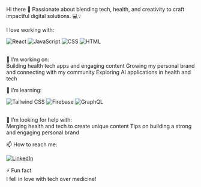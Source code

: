 Hi there 👋
Passionate about blending tech, health, and creativity to craft impactful digital solutions. 💻💡

I love working with:
<br>
<div display="flex"> <img src="https://img.shields.io/badge/react-%2320232a.svg?style=for-the-badge&logo=react&logoColor=%2361DAFB" alt="React"/> <img src="https://img.shields.io/badge/javascript-%23F7DF1E.svg?style=for-the-badge&logo=javascript&logoColor=black" alt="JavaScript"/> <img src="https://img.shields.io/badge/css3-%231572B6.svg?style=for-the-badge&logo=css3&logoColor=white" alt="CSS"/> <img src="https://img.shields.io/badge/html5-%23E34F26.svg?style=for-the-badge&logo=html5&logoColor=white" alt="HTML"/> </div>
<br>

🔭 I’m working on:
<br>
Building health tech apps and engaging content
Growing my personal brand and connecting with my community
Exploring AI applications in health and tech
<br>

🌱 I’m learning:
<br>
<div display="flex"> <img src="https://img.shields.io/badge/tailwindcss-%2338B2AC.svg?style=for-the-badge&logo=tailwind-css&logoColor=white" alt="Tailwind CSS"/> <img src="https://img.shields.io/badge/firebase-%23FFCA28.svg?style=for-the-badge&logo=firebase&logoColor=black" alt="Firebase"/> <img src="https://img.shields.io/badge/graphql-E10098?style=for-the-badge&logo=graphql&logoColor=white" alt="GraphQL"/> </div>
<br>

🤔 I’m looking for help with:
<br>
Merging health and tech to create unique content
Tips on building a strong and engaging personal brand
<br>

📫 How to reach me:
<br>
<div display="flex"> <a href="https://www.linkedin.com/in/purity-karwitha-9357a41b6/"> <img src="https://img.shields.io/badge/linkedin-%230077B5.svg?style=for-the-badge&logo=linkedin&logoColor=white" alt="LinkedIn"/> </a>
<br>

⚡ Fun fact
<br>
I fell in love with tech over medicine!

